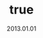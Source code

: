 ---
wip: "True"
title:
  de: "Vergilbte Gaganaleder-Karte"
  en: "Timeworn Gaganaskin Map"
  fr: "Vieille carte en peau de gagana"
  ja: "古ぼけた地図G9"
  cn: "陈旧的迦迦纳怪鸟革地图"
  ko: "9등급 오래된 지도"
layout: treasuremap
page_type: guide
categories: "treasuremap"
instanceType: "treasuremap"
date: "2013.01.01"
patchNumber: "2.0"
patchName: "Stormblood"
expac: "sb"
image: "/assets/img/content/klassen/Chocobo.webp"
terms:
    - term: "TreasureMaps"
    - term: "Stormblood"
sortid: 12
order: 12
slug: "vergilbte_gaganaleder_karte"
zones:
  - zonename: "Abanisches Grenzland"
    fullimage: "/assets/img/TreasureMaps/Vergilbte Gaganaleder-Karte/Abanisches Grenzland/Abanisches Grenzland.webp"
    subimage:
      - "/assets/img/TreasureMaps/Vergilbte Gaganaleder-Karte/Abanisches Grenzland/A.webp"
      - "/assets/img/TreasureMaps/Vergilbte Gaganaleder-Karte/Abanisches Grenzland/B.webp"
      - "/assets/img/TreasureMaps/Vergilbte Gaganaleder-Karte/Abanisches Grenzland/C.webp"
      - "/assets/img/TreasureMaps/Vergilbte Gaganaleder-Karte/Abanisches Grenzland/D.webp"
      - "/assets/img/TreasureMaps/Vergilbte Gaganaleder-Karte/Abanisches Grenzland/E.webp"
      - "/assets/img/TreasureMaps/Vergilbte Gaganaleder-Karte/Abanisches Grenzland/F.webp"
      - "/assets/img/TreasureMaps/Vergilbte Gaganaleder-Karte/Abanisches Grenzland/G.webp"
      - "/assets/img/TreasureMaps/Vergilbte Gaganaleder-Karte/Abanisches Grenzland/H.webp"
  - zonename: "Die Zinnen"
    fullimage: "/assets/img/TreasureMaps/Vergilbte Gaganaleder-Karte/Die Zinnen/Die Zinnen.webp"
    subimage:
      - "/assets/img/TreasureMaps/Vergilbte Gaganaleder-Karte/Die Zinnen/A.webp"
      - "/assets/img/TreasureMaps/Vergilbte Gaganaleder-Karte/Die Zinnen/B.webp"
      - "/assets/img/TreasureMaps/Vergilbte Gaganaleder-Karte/Die Zinnen/C.webp"
      - "/assets/img/TreasureMaps/Vergilbte Gaganaleder-Karte/Die Zinnen/D.webp"
      - "/assets/img/TreasureMaps/Vergilbte Gaganaleder-Karte/Die Zinnen/E.webp"
      - "/assets/img/TreasureMaps/Vergilbte Gaganaleder-Karte/Die Zinnen/F.webp"
      - "/assets/img/TreasureMaps/Vergilbte Gaganaleder-Karte/Die Zinnen/G.webp"
      - "/assets/img/TreasureMaps/Vergilbte Gaganaleder-Karte/Die Zinnen/H.webp"
  - zonename: "Das Fenn"
    fullimage: "/assets/img/TreasureMaps/Vergilbte Gaganaleder-Karte/Das Fenn/Das Fenn.webp"
    subimage:
      - "/assets/img/TreasureMaps/Vergilbte Gaganaleder-Karte/Das Fenn/A.webp"
      - "/assets/img/TreasureMaps/Vergilbte Gaganaleder-Karte/Das Fenn/B.webp"
      - "/assets/img/TreasureMaps/Vergilbte Gaganaleder-Karte/Das Fenn/C.webp"
      - "/assets/img/TreasureMaps/Vergilbte Gaganaleder-Karte/Das Fenn/D.webp"
      - "/assets/img/TreasureMaps/Vergilbte Gaganaleder-Karte/Das Fenn/E.webp"
      - "/assets/img/TreasureMaps/Vergilbte Gaganaleder-Karte/Das Fenn/F.webp"
      - "/assets/img/TreasureMaps/Vergilbte Gaganaleder-Karte/Das Fenn/G.webp"
      - "/assets/img/TreasureMaps/Vergilbte Gaganaleder-Karte/Das Fenn/H.webp"
  - zonename: "Rubinsee"
    fullimage: "/assets/img/TreasureMaps/Vergilbte Gaganaleder-Karte/Rubinsee/Rubinsee.webp"
    subimage:
      - "/assets/img/TreasureMaps/Vergilbte Gaganaleder-Karte/Rubinsee/A.webp"
      - "/assets/img/TreasureMaps/Vergilbte Gaganaleder-Karte/Rubinsee/B.webp"
      - "/assets/img/TreasureMaps/Vergilbte Gaganaleder-Karte/Rubinsee/C.webp"
      - "/assets/img/TreasureMaps/Vergilbte Gaganaleder-Karte/Rubinsee/D.webp"
      - "/assets/img/TreasureMaps/Vergilbte Gaganaleder-Karte/Rubinsee/E.webp"
      - "/assets/img/TreasureMaps/Vergilbte Gaganaleder-Karte/Rubinsee/F.webp"
      - "/assets/img/TreasureMaps/Vergilbte Gaganaleder-Karte/Rubinsee/G.webp"
      - "/assets/img/TreasureMaps/Vergilbte Gaganaleder-Karte/Rubinsee/H.webp"
  - zonename: "Yanxia"
    fullimage: "/assets/img/TreasureMaps/Vergilbte Gaganaleder-Karte/Yanxia/Yanxia.webp"
    subimage:
      - "/assets/img/TreasureMaps/Vergilbte Gaganaleder-Karte/Yanxia/A.webp"
      - "/assets/img/TreasureMaps/Vergilbte Gaganaleder-Karte/Yanxia/B.webp"
      - "/assets/img/TreasureMaps/Vergilbte Gaganaleder-Karte/Yanxia/C.webp"
      - "/assets/img/TreasureMaps/Vergilbte Gaganaleder-Karte/Yanxia/D.webp"
      - "/assets/img/TreasureMaps/Vergilbte Gaganaleder-Karte/Yanxia/E.webp"
      - "/assets/img/TreasureMaps/Vergilbte Gaganaleder-Karte/Yanxia/F.webp"
      - "/assets/img/TreasureMaps/Vergilbte Gaganaleder-Karte/Yanxia/G.webp"
      - "/assets/img/TreasureMaps/Vergilbte Gaganaleder-Karte/Yanxia/H.webp"
  - zonename: "Azim-Steppe"
    fullimage: "/assets/img/TreasureMaps/Vergilbte Gaganaleder-Karte/Azim-Steppe/Azim-Steppe.webp"
    subimage:
      - "/assets/img/TreasureMaps/Vergilbte Gaganaleder-Karte/Azim-Steppe/A.webp"
      - "/assets/img/TreasureMaps/Vergilbte Gaganaleder-Karte/Azim-Steppe/B.webp"
      - "/assets/img/TreasureMaps/Vergilbte Gaganaleder-Karte/Azim-Steppe/C.webp"
      - "/assets/img/TreasureMaps/Vergilbte Gaganaleder-Karte/Azim-Steppe/D.webp"
      - "/assets/img/TreasureMaps/Vergilbte Gaganaleder-Karte/Azim-Steppe/E.webp"
      - "/assets/img/TreasureMaps/Vergilbte Gaganaleder-Karte/Azim-Steppe/F.webp"
      - "/assets/img/TreasureMaps/Vergilbte Gaganaleder-Karte/Azim-Steppe/G.webp"
      - "/assets/img/TreasureMaps/Vergilbte Gaganaleder-Karte/Azim-Steppe/H.webp"
---